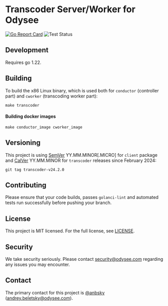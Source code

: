# Transcoder Server/Worker for Odysee

[![Go Report Card](https://goreportcard.com/badge/github.com/OdyseeTeam/transcoder)](https://goreportcard.com/report/github.com/OdyseeTeam/transcoder)
![Test Status](https://github.com/OdyseeTeam/transcoder/workflows/Test/badge.svg)

## Development

Requires go 1.22.

## Building

To build the x86 Linux binary, which is used both for `conductor` (controller part) and `cworker` (transcoding worker part):

```
make transcoder
```

#### Building docker images

```
make conductor_image cworker_image
```

## Versioning

This project is using [SemVer](https://semver.org) YY.MM.MINOR[.MICRO] for `client` package and [CalVer](https://calver.org) YY.MM.MINOR for `transcoder` releases since February 2024:

```
git tag transcoder-v24.2.0
```

## Contributing

Please ensure that your code builds, passes `golanci-lint` and automated tests run successfully before pushing your branch.

## License

This project is MIT licensed. For the full license, see [LICENSE](LICENSE).

## Security

We take security seriously. Please contact security@odysee.com regarding any issues you may encounter.

## Contact

The primary contact for this project is [@anbsky](https://github.com/anbsky) (andrey.beletsky@odysee.com).
